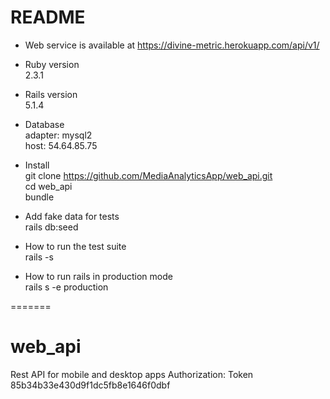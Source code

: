 # README

* Web service is available at https://divine-metric.herokuapp.com/api/v1/
  
* Ruby version  
  2.3.1

* Rails version  
  5.1.4

* Database  
  adapter: mysql2  
  host: 54.64.85.75

* Install  
  git clone https://github.com/MediaAnalyticsApp/web_api.git  
  cd web_api  
  bundle

* Add fake data for tests  
  rails db:seed

* How to run the test suite  
  rails -s
  
* How to run rails in production mode  
  rails s -e production

=======
# web_api
Rest API for mobile and desktop apps
Authorization: Token 85b34b33e430d9f1dc5fb8e1646f0dbf
